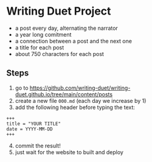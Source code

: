 # Writing Duet Project

- a post every day, alternating the narrator
- a year long comitment
- a connection between a post and the next one
- a title for each post
- about 750 characters for each post


## Steps

1. go to https://github.com/writing-duet/writing-duet.github.io/tree/main/content/posts
2. create a new file `000.md` (each day we increase by 1)
3. add the following header before typing the text:

```
+++
title = "YOUR TITLE"
date = YYYY-MM-DD
+++
```

4. commit the result!
5. just wait for the website to built and deploy
